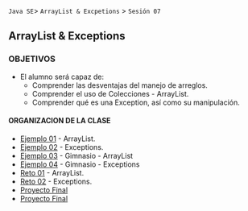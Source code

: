 
`Java SE`> `ArrayList & Excpetions` > `Sesión 07`

## ArrayList & Exceptions

### OBJETIVOS 

<ul>
  <li type= disc> El alumno será capaz de: 
  <ul>
     <li> Comprender las desventajas del manejo de arreglos.
     <li> Comprender el uso de Colecciones - ArrayList.
     <li> Comprender qué es una Exception, así como su manipulación.
  </ul>
</ul>

#### ORGANIZACION DE LA CLASE 

- [Ejemplo 01](Ejemplo-01) - ArrayList.
- [Ejemplo 02](Ejemplo-02) - Exceptions.
- [Ejemplo 03](Ejemplo-03) - Gimnasio - ArrayList
- [Ejemplo 04](Ejemplo-04) - Gimnasio - Exceptions
- [Reto 01](Reto-01) - ArrayList.
- [Reto 02](Reto-02) - Exceptions.
- [Proyecto Final](Proyecto-Parte1)
- [Proyecto Final](Proyecto-Parte2)
